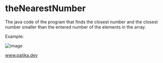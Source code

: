 # theNearestNumber

The java code of the program that finds the closest number and the closest number smaller than the entered number of the elements in the array.

Example:

![image](https://user-images.githubusercontent.com/77547137/235294350-10387df7-25f5-4b48-8a83-438fd7c3de49.png)


www.patika.dev
